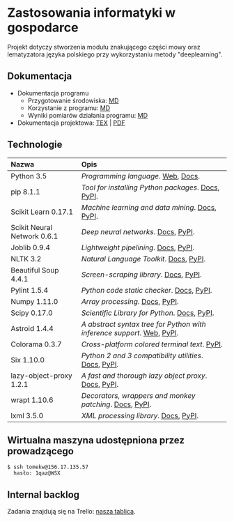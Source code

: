 # Zastosowania informatyki w gospodarce

Projekt dotyczy stworzenia modułu znakującego części mowy oraz lematyzatora języka polskiego przy wykorzystaniu metody "deeplearning".


## Dokumentacja
- Dokumentacja programu
  - Przygotowanie środowiska: [MD](docs/installation.md)
  - Korzystanie z programu: [MD](docs/usage.md)
  - Wyniki pomiarów działania programu: [MD](docs/results.md)
- Dokumentacja projektowa: [TEX](docs/report.tex) | [PDF](docs/report.pdf)


## Technologie
| Nazwa | Opis |
|:------|:-----|
| Python 3.5 | *Programming language*. [Web](https://www.python.org/), [Docs](http://docs.python.org/3.5/). |
| pip 8.1.1 | *Tool for installing Python packages*. [Docs](https://pip.pypa.io/en/stable/), [PyPI](https://pypi.python.org/pypi/pip). |
| Scikit Learn 0.17.1 | *Machine learning and data mining*. [Docs](http://http://scikit-learn.org/0.17/documentation.html), [PyPI](https://pypi.python.org/pypi/scikit-learn/0.17.1). |
| Scikit Neural Network 0.6.1 | *Deep neural networks*. [Docs](https://scikit-neuralnetwork.readthedocs.org/en/latest/), [PyPI](https://pypi.python.org/pypi/scikit-neuralnetwork/0.6.1). |
| Joblib 0.9.4 | *Lightweight pipelining*. [Docs](https:/pythonhosted.org/joblib/), [PyPI](https://pypi.python.org/pypi/joblib/0.9.4). |
| NLTK 3.2 | *Natural Language Toolkit*. [Docs](http://www.nltk.org), [PyPI](https://pypi.python.org/pypi/nltk/3.2). |
| Beautiful Soup 4.4.1 | *Screen-scraping library*. [Docs](https://www.crummy.com/software/BeautifulSoup/bs4/doc/), [PyPI](https://pypi.python.org/pypi/beautifulsoup4/4.4.1). |
| Pylint 1.5.4 | *Python code static checker*. [Docs](http://www.pylint.org), [PyPI](https://pypi.python.org/pypi/pylint/1.5.4). |
| Numpy 1.11.0 | *Array processing*. [Docs](http://www.numpy.org), [PyPI](https://pypi.python.org/pypi/numpy/1.11.0). |
| Scipy 0.17.0 | *Scientific Library for Python*. [Docs](http://www.scipy.org), [PyPI](https://pypi.python.org/pypi/scipy/0.17.0). |
| Astroid 1.4.4 | *A abstract syntax tree for Python with inference support*. [Web](https://www.astroid.org/), [PyPI](https://pypi.python.org/pypi/astroid/1.4.4). |
| Colorama 0.3.7 | *Cross-platform colored terminal text*. [PyPI](https://pypi.python.org/pypi/colorama). |
| Six 1.10.0 | *Python 2 and 3 compatibility utilities*. [Docs](http://pythonhosted.org/six/), [PyPI](https://pypi.python.org/pypi/six/1.10.0). |
| lazy-object-proxy 1.2.1 | *A fast and thorough lazy object proxy*. [Docs](http://python-lazy-object-proxy.readthedocs.io/en/latest/), [PyPI](https://pypi.python.org/pypi/lazy-object-proxy/1.2.1). |
| wrapt 1.10.6 | *Decorators, wrappers and monkey patching*. [Docs](http://wrapt.readthedocs.io/en/latest/), [PyPI](https://pypi.python.org/pypi/wrapt/1.10.6). |
| lxml 3.5.0 | *XML processing library*. [Docs](http://lxml.de/index.html#documentation), [PyPI](https://pypi.python.org/pypi/lxml/3.5.0). |


## Wirtualna maszyna udostępniona przez prowadzącego

    $ ssh tomekw@156.17.135.57
      hasło: 1qaz@WSX


## Internal backlog
Zadania znajdują się na Trello: [nasza tablica](https://trello.com/b/XU09b2u5/zastosowanie-informatyki-w-gospodarce-projekt-deeplearning-lematyzacja-pos-tagging).
